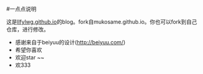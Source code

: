 #一点点说明

这是[llfylwg.github.io](http://llfylwg.github.io)的blog。fork自mukosame.github.io。你也可以fork到自己仓库，进行修改。
* 感谢来自于beiyuu的设计(http://beiyuu.com/)
* 希望你喜欢
* 欢迎star ~~
* 欢333

